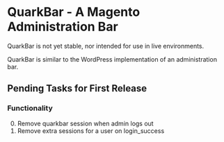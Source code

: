 QuarkBar - A Magento Administration Bar
=======================================

QuarkBar is not yet stable, nor intended for use in live environments.

QuarkBar is similar to the WordPress implementation of an administration bar.

Pending Tasks for First Release
-------------------------------

### Functionality

0. Remove quarkbar session when admin logs out
0. Remove extra sessions for a user on login_success